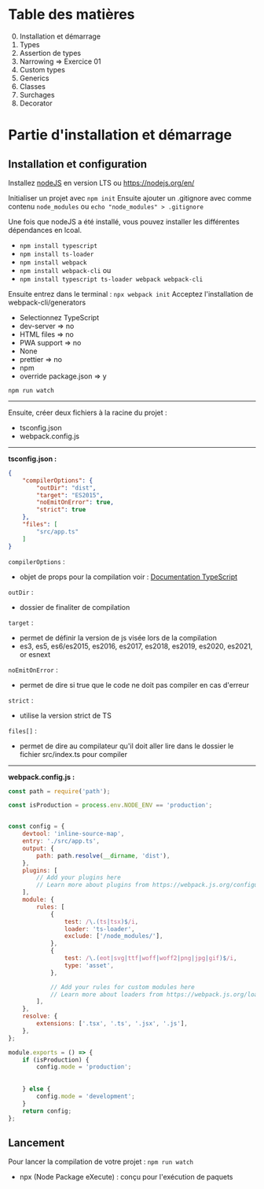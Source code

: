 # Table des matières

0. Installation et démarrage
1. Types
2. Assertion de types
3. Narrowing => Exercice 01
4. Custom types
5. Generics
6. Classes
7. Surchages
8. Decorator

# Partie d'installation et démarrage

## Installation et configuration
Installez [nodeJS](https://nodejs.org/en/) en version LTS ou https://nodejs.org/en/

Initialiser un projet avec `npm init`
Ensuite ajouter un .gitignore avec comme contenu `node_modules`
ou `echo "node_modules" > .gitignore` 

Une fois que nodeJS a été installé, vous pouvez installer les différentes dépendances en lcoal.
- `npm install typescript`
- `npm install ts-loader`
- `npm install webpack`
- `npm install webpack-cli`
ou 
- `npm install typescript ts-loader webpack webpack-cli`

Ensuite entrez dans le terminal : `npx webpack init`
Acceptez l'installation de webpack-cli/generators
- Selectionnez TypeScript
- dev-server => no
- HTML files => no
- PWA support => no
- None
- prettier => no
- npm
- override package.json => y

`npm run watch`

---

Ensuite, créer deux fichiers à la racine du projet :
- tsconfig.json
- webpack.config.js

---

**tsconfig.json :**

```json
{
    "compilerOptions": {
        "outDir": "dist",
        "target": "ES2015",
        "noEmitOnError": true,
        "strict": true
    },
    "files": [
        "src/app.ts"
    ]
}
```

`compilerOptions` : 
* objet de props pour la compilation voir : [Documentation TypeScript](https://www.typescriptlang.org/docs/handbook/compiler-options.html)

`outDir` : 
* dossier de finaliter de compilation

`target` : 
* permet de définir la version de js visée lors de la compilation
* es3, es5, es6/es2015, es2016, es2017, es2018, es2019, es2020, es2021, or esnext

`noEmitOnError` : 
* permet de dire si true que le code ne doit pas compiler en cas d'erreur

`strict` : 
* utilise la version strict de TS

`files[]` : 
* permet de dire au compilateur qu'il doit aller lire dans le dossier le fichier src/index.ts pour compiler 

---

**webpack.config.js :**
```js
const path = require('path');

const isProduction = process.env.NODE_ENV == 'production';


const config = {
    devtool: 'inline-source-map',
    entry: './src/app.ts',
    output: {
        path: path.resolve(__dirname, 'dist'),
    },
    plugins: [
        // Add your plugins here
        // Learn more about plugins from https://webpack.js.org/configuration/plugins/
    ],
    module: {
        rules: [
            {
                test: /\.(ts|tsx)$/i,
                loader: 'ts-loader',
                exclude: ['/node_modules/'],
            },
            {
                test: /\.(eot|svg|ttf|woff|woff2|png|jpg|gif)$/i,
                type: 'asset',
            },

            // Add your rules for custom modules here
            // Learn more about loaders from https://webpack.js.org/loaders/
        ],
    },
    resolve: {
        extensions: ['.tsx', '.ts', '.jsx', '.js'],
    },
};

module.exports = () => {
    if (isProduction) {
        config.mode = 'production';
        
        
    } else {
        config.mode = 'development';
    }
    return config;
};
```

## Lancement
Pour lancer la compilation de votre projet : `npm run watch`

- npx (Node Package eXecute) : conçu pour l'exécution de paquets

